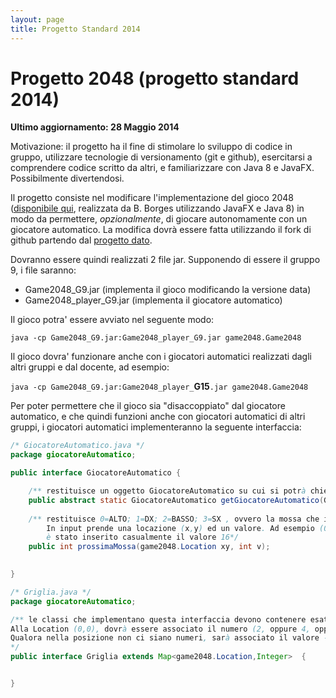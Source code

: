 ```yaml
---
layout: page
title: Progetto Standard 2014
---
```


Progetto 2048 (progetto standard 2014)
======================================
**Ultimo aggiornamento: 28 Maggio 2014**

Motivazione: il progetto ha il fine di stimolare lo sviluppo di codice in gruppo, utilizzare tecnologie di versionamento (git e github), esercitarsi a comprendere codice scritto da altri, e familiarizzare con Java 8 e JavaFX. Possibilmente divertendosi.

Il progetto consiste nel modificare l'implementazione del gioco 2048 ([disponibile qui](https://github.com/atzori/fx2048), realizzata da B. Borges utilizzando JavaFX e Java 8) in modo da permettere, _opzionalmente_, di giocare autonomamente con un giocatore automatico. La modifica dovrà essere fatta utilizzando il fork di github partendo dal [progetto dato](https://github.com/atzori/fx2048).


Dovranno essere quindi realizzati 2 file jar. Supponendo di essere il gruppo 9, i file saranno:

 - Game2048_G9.jar (implementa il gioco modificando la versione data)
 - Game2048_player_G9.jar (implementa il giocatore automatico)



Il gioco potra' essere avviato nel seguente modo:

`java -cp Game2048_G9.jar:Game2048_player_G9.jar game2048.Game2048`




Il gioco dovra' funzionare anche con i giocatori automatici realizzati dagli altri gruppi e dal docente, ad esempio:

`java -cp Game2048_G9.jar:Game2048_player_`**G15**`.jar game2048.Game2048`



Per poter permettere che il gioco sia "disaccoppiato" dal giocatore automatico, e che quindi funzioni anche con giocatori automatici di altri gruppi, i giocatori automatici implementeranno la seguente interfaccia:

```java
/* GiocatoreAutomatico.java */
package giocatoreAutomatico;

public interface GiocatoreAutomatico {

    /** restituisce un oggetto GiocatoreAutomatico su cui si potrà chiedere che mosse fare.  */
    public abstract static GiocatoreAutomatico getGiocatoreAutomatico(Griglia g);
    
    /** restituisce 0=ALTO; 1=DX; 2=BASSO; 3=SX , ovvero la mossa che il giocatore automatico intende fare.
        In input prende una locazione (x,y) ed un valore. Ad esempio (0,0) e 16 se nella posizione (0,0) 
        è stato inserito casualmente il valore 16*/
    public int prossimaMossa(game2048.Location xy, int v);
    

}

/* Griglia.java */
package giocatoreAutomatico;

/** le classi che implementano questa interfaccia devono contenere esattamente 16 chiavi.
Alla Location (0,0), dovrà essere associato il numero (2, oppure 4, oppure 8, ...) associato a quella casella.
Qualora nella posizione non ci siano numeri, sarà associato il valore -1
*/
public interface Griglia extends Map<game2048.Location,Integer>  {


}


```
